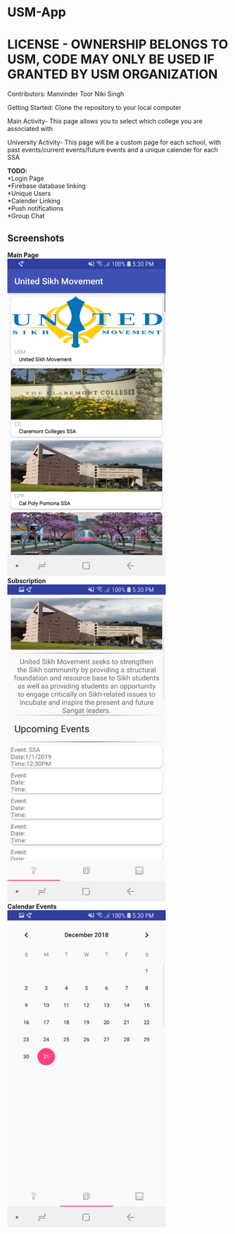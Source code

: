 # USM-App
# LICENSE - OWNERSHIP BELONGS TO USM, CODE MAY ONLY BE USED IF GRANTED BY USM ORGANIZATION

Contributors:
Manvinder Toor
Niki Singh

Getting Started:
Clone the repository to your local computer

Main Activity-
 This page allows you to select which college you are associated with

University Activity-
  This page will be a custom page for each school, with past events/current events/future events and a unique calender for each SSA
  
**TODO:**<br>
*Login Page<br>
*Firebase database linking<br>
*Unique Users <br>
*Calender Linking <br>
*Push notifications <br>
*Group Chat <br>
## Screenshots
 
**Main Page**<br>
<img src="https://raw.githubusercontent.com/manotoor/USM-App/master/main.jpg" width="360" height="720"><br>
**Subscription**<br>
<img src="https://raw.githubusercontent.com/manotoor/USM-App/master/maintwo.jpg" width="360" height="720"><br>
**Calendar Events**<br>
<img src="https://raw.githubusercontent.com/manotoor/USM-App/master/maincalendar.jpg" width="360" height="720"><br>
